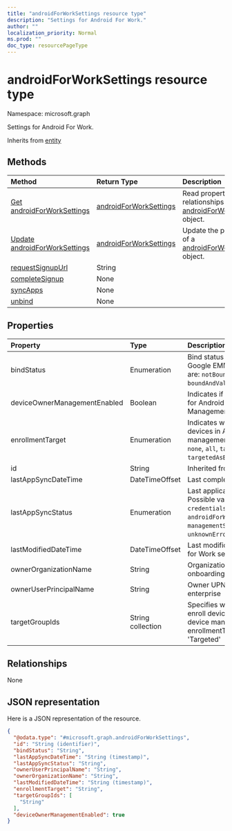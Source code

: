 ```yaml
---
title: "androidForWorkSettings resource type"
description: "Settings for Android For Work."
author: ""
localization_priority: Normal
ms.prod: ""
doc_type: resourcePageType
---
```


# androidForWorkSettings resource type


Namespace: microsoft.graph

Settings for Android For Work.


Inherits from [entity](../resources/entity.md)

## Methods
|Method|Return Type|Description|
|:---|:---|:---|
|[Get androidForWorkSettings](../api/androidforworksettings-get.md)|[androidForWorkSettings](../resources/androidforworksettings.md)|Read properties and relationships of the [androidForWorkSettings](../resources/androidforworksettings.md) object.|
|[Update androidForWorkSettings](../api/androidforworksettings-update.md)|[androidForWorkSettings](../resources/androidforworksettings.md)|Update the properties of a [androidForWorkSettings](../resources/androidforworksettings.md) object.|
|[requestSignupUrl](../api/androidforworksettings-requestsignupurl.md)|String||
|[completeSignup](../api/androidforworksettings-completesignup.md)|None||
|[syncApps](../api/androidforworksettings-syncapps.md)|None||
|[unbind](../api/androidforworksettings-unbind.md)|None||

## Properties
|Property|Type|Description|
|:---|:---|:---|
|bindStatus|Enumeration|Bind status of the tenant with the Google EMM API. Possible values are: `notBound`, `bound`, `boundAndValidated`, `unbinding`.|
|deviceOwnerManagementEnabled|Boolean|Indicates if this account is flighting for Android Device Owner Management with CloudDPC.|
|enrollmentTarget|Enumeration|Indicates which users can enroll devices in Android for Work device management. Possible values are: `none`, `all`, `targeted`, `targetedAsEnrollmentRestrictions`.|
|id|String| Inherited from [entity](../resources/entity.md)|
|lastAppSyncDateTime|DateTimeOffset|Last completion time for app sync|
|lastAppSyncStatus|Enumeration|Last application sync result. Possible values are: `success`, `credentialsNotValid`, `androidForWorkApiError`, `managementServiceError`, `unknownError`, `none`.|
|lastModifiedDateTime|DateTimeOffset|Last modification time for Android for Work settings|
|ownerOrganizationName|String|Organization name used when onboarding Android for Work|
|ownerUserPrincipalName|String|Owner UPN that created the enterprise|
|targetGroupIds|String collection|Specifies which AAD groups can enroll devices in Android for Work device management if enrollmentTarget is set to 'Targeted'|

## Relationships
None

## JSON representation
Here is a JSON representation of the resource.
<!-- {
  "blockType": "resource",
  "keyProperty": "id",
  "@odata.type": "microsoft.graph.androidForWorkSettings",
  "baseType": "microsoft.graph.entity",
  "openType": false
}
-->
``` json
{
  "@odata.type": "#microsoft.graph.androidForWorkSettings",
  "id": "String (identifier)",
  "bindStatus": "String",
  "lastAppSyncDateTime": "String (timestamp)",
  "lastAppSyncStatus": "String",
  "ownerUserPrincipalName": "String",
  "ownerOrganizationName": "String",
  "lastModifiedDateTime": "String (timestamp)",
  "enrollmentTarget": "String",
  "targetGroupIds": [
    "String"
  ],
  "deviceOwnerManagementEnabled": true
}
```

